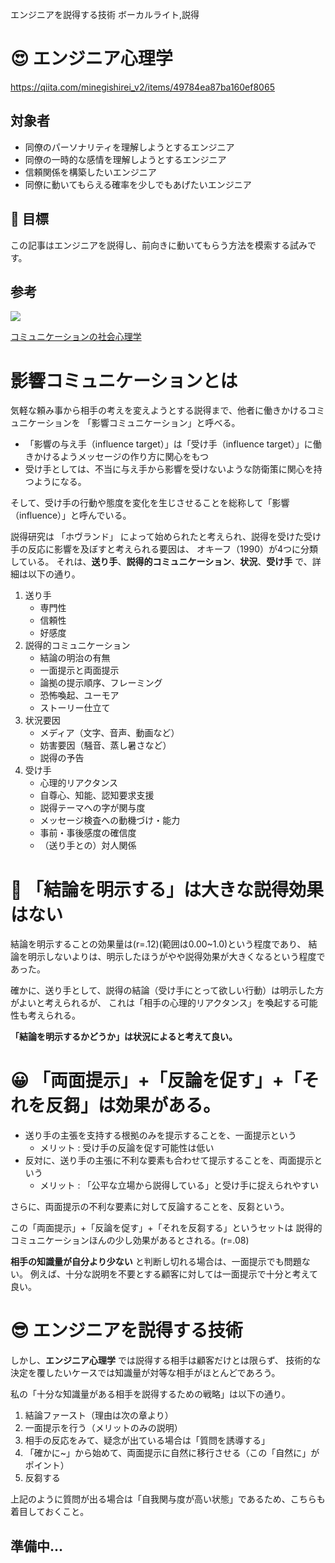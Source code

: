 エンジニアを説得する技術
ボーカルライト,説得



# 😍 エンジニア心理学

https://qiita.com/minegishirei_v2/items/49784ea87ba160ef8065

## 対象者

- 同僚のパーソナリティを理解しようとするエンジニア
- 同僚の一時的な感情を理解しようとするエンジニア
- 信頼関係を構築したいエンジニア
- 同僚に動いてもらえる確率を少しでもあげたいエンジニア

## 🏁 目標

この記事はエンジニアを説得し、前向きに動いてもらう方法を模索する試みです。


## 参考

<img src="https://hondana-image.s3.amazonaws.com/book/image/10031203/normal_5d3d658e-9c48-4c6f-978c-50ce962d448d.jpg">

[コミュニケーションの社会心理学](https://www.nakanishiya.co.jp/book/b10031203.html)


# 影響コミュニケーションとは

気軽な頼み事から相手の考えを変えようとする説得まで、他者に働きかけるコミュニケーションを
「影響コミュニケーション」と呼べる。

- 「影響の与え手（influence target）」は「受け手（influence target）」に働きかけるようメッセージの作り方に関心をもつ
- 受け手としては、不当に与え手から影響を受けないような防衛策に関心を持つようになる。

そして、受け手の行動や態度を変化を生じさせることを総称して「影響（influence）」と呼んでいる。

説得研究は 「ホヴランド」 によって始められたと考えられ、説得を受けた受け手の反応に影響を及ぼすと考えられる要因は、
オキーフ（1990）が4つに分類している。
それは、**送り手**、**説得的コミュニケーション**、**状況**、**受け手** で、詳細は以下の通り。

1. 送り手
    - 専門性
    - 信頼性
    - 好感度
2. 説得的コミュニケーション
    - 結論の明治の有無
    - 一面提示と両面提示
    - 論拠の提示順序、フレーミング
    - 恐怖喚起、ユーモア
    - ストーリー仕立て
3. 状況要因
    - メディア（文字、音声、動画など）
    - 妨害要因（騒音、蒸し暑さなど）
    - 説得の予告
4. 受け手
    - 心理的リアクタンス
    - 自尊心、知能、認知要求支援
    - 説得テーマへの字が関与度
    - メッセージ検査への動機づけ・能力
    - 事前・事後感度の確信度
    - （送り手との）対人関係


# 🤔 「結論を明示する」は大きな説得効果はない

結論を明示することの効果量は(r=.12)(範囲は0.00~1.0)という程度であり、
結論を明示しないよりは、明示したほうがやや説得効果が大きくなるという程度であった。

確かに、送り手として、説得の結論（受け手にとって欲しい行動）は明示した方がよいと考えられるが、
これは「相手の心理的リアクタンス」を喚起する可能性も考えられる。

**「結論を明示するかどうか」は状況によると考えて良い。**


# 😀 「両面提示」+「反論を促す」+「それを反芻」は効果がある。

- 送り手の主張を支持する根拠のみを提示することを、一面提示という
    - メリット : 受け手の反論を促す可能性は低い
- 反対に、送り手の主張に不利な要素も合わせて提示することを、両面提示という
    - メリット : 「公平な立場から説得している」と受け手に捉えられやすい

さらに、両面提示の不利な要素に対して反論することを、反芻という。

この「両面提示」+「反論を促す」+「それを反芻する」というセットは
説得的コミュニケーションほんの少し効果があるとされる。(r=.08)

**相手の知識量が自分より少ない** と判断し切れる場合は、一面提示でも問題ない。
例えば、十分な説明を不要とする顧客に対しては一面提示で十分と考えて良い。


# 😎 エンジニアを説得する技術

しかし、**エンジニア心理学** では説得する相手は顧客だけとは限らず、
技術的な決定を覆したいケースでは知識量が対等な相手がほとんどであろう。

私の「十分な知識量がある相手を説得するための戦略」は以下の通り。

1. 結論ファースト（理由は次の章より）
1. 一面提示を行う（メリットのみの説明）
2. 相手の反応をみて、疑念が出ている場合は「質問を誘導する」
3. 「確かに~」から始めて、両面提示に自然に移行させる（この「自然に」がポイント）
4. 反芻する

上記のように質問が出る場合は「自我関与度が高い状態」であるため、こちらも着目しておくこと。


## 準備中...









